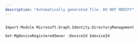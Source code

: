 ```yaml
---
description: "Automatically generated file. DO NOT MODIFY"
---
```


```powershellv1

Import-Module Microsoft.Graph.Identity.DirectoryManagement

Get-MgDeviceRegisteredOwner -DeviceId $deviceId

```